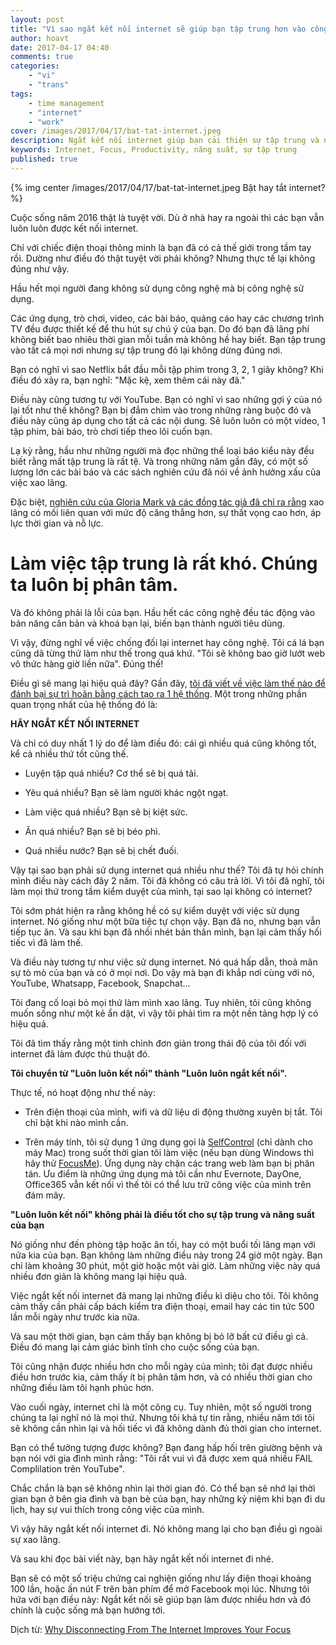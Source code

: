 ```yaml
---
layout: post
title: "Vì sao ngắt kết nối internet sẽ giúp bạn tập trung hơn vào công việc?"
author: hoavt
date: 2017-04-17 04:40
comments: true
categories:
    - "vi"
    - "trans"
tags:
    - time management
    - "internet"
    - "work"
cover: /images/2017/04/17/bat-tat-internet.jpeg
description: Ngắt kết nối internet giúp bạn cải thiện sự tập trung và năng suất lao động như thế nào?
keywords: Internet, Focus, Productivity, năng suất, sự tập trung
published: true
---
```


{% img center /images/2017/04/17/bat-tat-internet.jpeg Bật hay tắt internet? %}

Cuộc sống năm 2016 thật là tuyệt vời. Dù ở nhà hay ra ngoài thì các bạn vẫn luôn luôn được kết nối internet.

Chỉ với chiếc điện thoại thông minh là bạn đã có cả thế giới trong tầm tay rồi. Dường như điều đó thật
tuyệt vời phải không? Nhưng thực tế lại không đúng như vậy.

Hầu hết mọi người đang không sử dụng công nghệ mà bị công nghệ sử dụng.

Các ứng dụng, trò chơi, video, các bài báo, quảng cáo hay các chương trình TV đều được thiết kế để thu
hút sự chú ý của bạn. Do đó bạn đã lãng phí không biết bao nhiêu thời gian mỗi tuần mà không hề hay biết.
Bạn tập trung vào tất cả mọi nơi nhưng sự tập trung đó lại không dừng đúng nơi.

<!-- more -->


Bạn có nghĩ vì sao Netflix bắt đầu mỗi tập phim trong 3, 2, 1 giây không? Khi điều đó xảy ra, bạn nghĩ:
"Mặc kệ, xem thêm cái này đã."

Điều này cũng tương tự với YouTube. Bạn có nghĩ vì sao những gợi ý của nó lại tốt như thế không? Bạn bị
đắm chìm vào trong những ràng buộc đó và điều này cũng áp dụng cho tất cả các nội dung. Sẽ luôn luôn
có một video, 1 tập phim, bài báo, trò chơi tiếp theo lôi cuốn bạn.

Lạ kỳ rằng, hầu như những người mà đọc những thể loại báo kiểu này đều biết rằng mất tập trung
là rất tệ. Và trong những năm gần đây, có một số lượng lớn các bài báo và các sách nghiên cứu đã nói
về ảnh hưởng xấu của việc xao lãng.

Đặc biệt, [nghiên cứu của Gloria Mark và các đồng tác giả đã chỉ ra rằng](https://www.ics.uci.edu/~gmark/chi08-mark.pdf) xao lãng có mối liên quan với
mức độ căng thẳng hơn, sự thất vọng cao hơn, áp lực thời gian và nỗ lực. 

Làm việc tập trung là rất khó. Chúng ta luôn bị phân tâm.
=========================================================
Và đó không phải là lỗi của bạn. Hầu hết các công nghệ đều tác động vào bản năng căn bản và khoá bạn lại,
biến bạn thành người tiêu dùng.

Vì vậy, đừng nghĩ về việc chống đối lại internet hay công nghệ. Tôi cá lá bạn cũng dã từng thử làm như thế 
trong quá khứ. "Tôi sẽ không bao giờ lướt web vô thức hàng giờ liền nữa". Đúng thế!

Điều gì sẽ mang lại hiệu quả đây? Gần đây, [tôi đã viết về việc làm thế nào để đánh bại sự trì hoãn
bằng cách tạo ra 1 hệ thống](http://dariusforoux.com/sciencebehindprocrastination/). Một trong những phần quan trọng nhất của hệ thống đó là:

**HÃY NGẮT KẾT NỐI INTERNET**

Và chỉ có duy nhất 1 lý do để làm điều đó: cái gì nhiều quá cũng không tốt, kể cả nhiều thứ tốt cũng thế.

- Luyện tập quá nhiều? Cơ thể sẽ bị quá tải.

- Yêu quá nhiều? Bạn sẽ làm người khác ngột ngạt.

- Làm việc quá nhiều? Bạn sẽ bị kiệt sức.

- Ăn quá nhiều? Bạn sẽ bị béo phì.

- Quá nhiều nước? Bạn sẽ bị chết đuối.

Vậy tại sao bạn phải sử dụng internet quá nhiều như thế? Tôi đã tự hỏi chính mình điều này cách đây 2 năm.
Tôi đã không có câu trả lời. Vì tôi đã nghĩ, tôi làm mọi thứ trong tầm kiểm duyệt của mình, tại sao 
lại không có internet?

Tôi sớm phát hiện ra rằng không hề có sự kiểm duyệt với việc sử dụng internet. Nó giống như
một bữa tiệc tự chọn vậy. Bạn đã no, nhưng bạn vẫn tiếp tục ăn. Và sau khi bạn đã nhồi nhét bản thân mình,
bạn lại cảm thấy hối tiếc vì đã làm thế.

Và điều này tương tự như việc sử dụng internet. Nó quá hấp dẫn, thoả mãn sự tò mò của bạn và có ở mọi
nơi. Do vậy mà bạn đi khắp nơi cùng với nó, YouTube, Whatsapp, Facebook, Snapchat...

Tôi đang cố loại bỏ mọi thứ làm mình xao lãng. Tuy nhiên, tôi cũng không muốn sống như một kẻ ẩn dật,
vì vậy tôi phải tìm ra một nền tảng hợp lý có hiệu quả.

Tôi đã tìm thấy rằng một tinh chỉnh đơn giản trong thái độ của tôi đối với internet đã làm được thủ thuật đó.

**Tôi chuyển từ "Luôn luôn kết nối" thành "Luôn luôn ngắt kết nối".**

Thực tế, nó hoạt động như thế này:

- Trên điện thoại của mình, wifi và dữ liệu di động thường xuyên bị tắt. Tôi chỉ bật khi nào mình cần.

- Trên máy tính, tôi sử dụng 1 ứng dụng gọi là [SelfControl](https://selfcontrolapp.com/) (chỉ dành cho máy Mac) trong suốt thời gian
tôi làm việc (nếu bạn dùng Windows thì hãy thử [FocusMe](https://focusme.com/)).  Ứng dụng này chặn các trang web làm bạn bị 
phân tán. Ưu điểm là những ứng dụng mà tôi cần như Evernote, DayOne, Office365 vẫn kết nối vì thế tôi có
thể lưu trữ công việc của mình trên đám mây.

**"Luôn luôn kết nối" không phải là điều tốt cho sự tập trung và năng suất của bạn**

Nó giống như đến phòng tập hoặc ăn tối, hay có một buổi tối lãng mạn với nửa kia của bạn. Bạn không làm
những điều này trong 24 giờ một ngày.  Bạn chỉ làm khoảng 30 phút, một giờ hoặc một vài giờ. Làm những
việc này quá nhiều đơn giản là không mang lại hiệu quả. 

Việc ngắt kết nối internet đã mang lại những điều kì diệu cho tôi. Tôi không cảm thấy cần phải cấp bách
kiểm tra điện thoại, email hay các tin tức 500 lần mỗi ngày như trước kia nữa.

Và sau một thời gian, bạn cảm thấy bạn không bị bỏ lỡ bất cứ điều gì cả. Điều đó mang lại cảm giác bình tĩnh
cho cuộc sống của bạn.

Tôi cũng nhận được nhiều hơn cho mỗi ngày của mình; tôi đạt được nhiều điều hơn trước kia, cảm thấy
ít bị phân tâm hơn, và có nhiều thời gian cho những điều làm tôi hạnh phúc hơn.

Vào cuối ngày, internet chỉ là một công cụ. Tuy nhiên, một số người trong chúng ta lại nghĩ nó là
mọi thứ. Nhưng tôi khá tự tin rằng, nhiều năm tới tôi sẽ không cần nhìn lại và hối tiếc vì đã không dành
đủ thời gian cho internet.

Bạn có thể tưởng tượng được không? Bạn đang hấp hối trên giường bệnh và bạn nói với gia đình mình rằng: "Tôi
rất vui vì đã được xem quá nhiều FAIL Complilation trên YouTube".

Chắc chắn là bạn sẽ không nhìn lại thời gian đó. Có thể bạn sẽ nhớ lại thời gian bạn ở bên gia đình
và bạn bè của bạn, hay những kỷ niệm khi bạn đi du lịch, hay sự vui thích trong công việc của mình.

Vì vậy hãy ngắt kết nối internet đi. Nó không mang lại cho bạn điều gì ngoài sự xao lãng.

Và sau khi đọc bài viết này, bạn hãy ngắt kết nối internet đi nhé.

Bạn sẽ có một số triệu chứng cai nghiện giống như lấy điện thoại khoảng 100 lần, hoặc ấn nút F trên
bàn phím để mở Facebook mọi lúc. Nhưng tôi hứa với bạn điều này: Ngắt kết nối sẽ giúp bạn làm được nhiều hơn
và đó chính là cuộc sống mà bạn hướng tới.

Dịch từ: [Why Disconnecting From The Internet Improves Your Focus](https://medium.com/the-mission/why-disconnecting-from-the-internet-improves-your-focus-167a824c3bb5#.7gqqh9ow6)